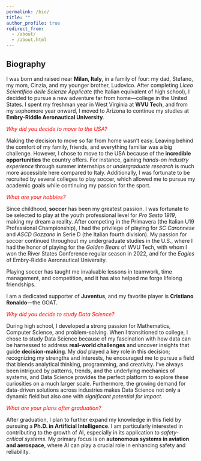 ```yaml
---
permalink: /bio/
title: ""
author_profile: true
redirect_from: 
  - /about/
  - /about.html
---
```

## Biography

I was born and raised near **Milan, Italy**, in a family of four: my dad, Stefano, my mom, Cinzia, and my younger brother, Ludovico. After completing *Liceo Scientifico delle Scienze Applicat*e (the Italian equivalent of high school), I decided to pursue a new adventure far from home—college in the United States. I spent my freshman year in West Virginia at **WVU Tech**, and from my sophomore year onward, I moved to Arizona to continue my studies at **Embry-Riddle Aeronautical University**.

<span style="color:red"> *Why did you decide to move to the USA?* </span>

Making the decision to move so far from home wasn’t easy. Leaving behind the comfort of my family, friends, and everything familiar was a big challenge. However, I chose to move to the USA because of the **incredible opportunities** the country offers. For instance, gaining *hands-on industry experience* through summer internships or *undergraduate research* is much more accessible here compared to Italy. Additionally, I was fortunate to be recruited by several colleges to play soccer, which allowed me to pursue my academic goals while continuing my passion for the sport.

<span style="color:red"> *What are your hobbies?* </span>

Since childhood, **soccer** has been my greatest passion. I was fortunate to be selected to play at the youth professional level for *Pro Sesto 1919*, making my dream a reality. After competing in the Primavera (the Italian U19 Professional Championship), I had the privilege of playing for *SC Caronnese* and *ASCD Gozzano* in Serie D (the Italian fourth division). My passion for soccer continued throughout my undergraduate studies in the U.S., where I had the honor of playing for the *Golden Bears* of WVU Tech, with whom I won the River States Conference regular season in 2022, and for the *Eagles* of Embry-Riddle Aeronautical University.

Playing soccer has taught me invaluable lessons in teamwork, time management, and competition, and it has also helped me forge lifelong friendships.

I am a dedicated supporter of **Juventus**, and my favorite player is **Cristiano Ronaldo**—the GOAT.

<span style="color:red"> *Why did you decide to study Data Science?* </span>

During high school, I developed a strong passion for Mathematics, Computer Science, and problem-solving. When I transitioned to college, I chose to study Data Science because of my fascination with how data can be harnessed to address **real-world challenges** and uncover insights that guide **decision-making**. My *dad* played a key role in this decision; recognizing my strengths and interests, he encouraged me to pursue a field that blends analytical thinking, programming, and creativity. I’ve always been intrigued by patterns, trends, and the underlying mechanics of systems, and Data Science provides the perfect platform to explore these curiosities on a much larger scale. Furthermore, the growing demand for data-driven solutions across industries makes Data Science not only a dynamic field but also one with *significant potential for impact*.

<span style="color:red"> *What are your plans after graduation?* </span>

After graduation, I plan to further expand my knowledge in this field by pursuing a **Ph.D. in Artificial Intelligence**. I am particularly interested in contributing to the growth of AI, especially in its application to *safety-critical systems*. My primary focus is on **autonomous systems in aviation and aerospace**, where AI can play a crucial role in enhancing safety and reliability.
